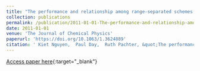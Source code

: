 ```yaml
---
title: "The performance and relationship among range-separated schemes for density functional theory"
collection: publications
permalink: /publication/2011-01-01-The-performance-and-relationship-among-range-separated-schemes-for-density-functional-theory
date: 2011-01-01
venue: 'The Journal of Chemical Physics'
paperurl: 'https://doi.org/10.1063/1.3624889'
citation: ' Kiet Nguyen,  Paul Day,  Ruth Pachter, &quot;The performance and relationship among range-separated schemes for density functional theory.&quot; The Journal of Chemical Physics, 2011.'
---
```

[Access paper here](https://doi.org/10.1063/1.3624889){:target="_blank"}
